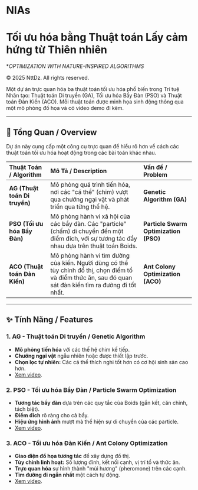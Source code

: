 # NIAs
# Tối ưu hóa bằng Thuật toán Lấy cảm hứng từ Thiên nhiên
**OPTIMIZATION WITH NATURE-INSPIRED ALGORITHMS*

© 2025 NttDz. All rights reserved.

Một dự án trực quan hóa ba thuật toán tối ưu hóa phổ biến trong Trí tuệ Nhân tạo: Thuật toán Di truyền (GA), Tối ưu hóa Bầy Đàn (PSO) và Thuật toán Đàn Kiến (ACO). Mỗi thuật toán được minh họa sinh động thông qua một mô phỏng đồ họa và có video demo đi kèm.

---

## 🎯 Tổng Quan / Overview

Dự án này cung cấp một công cụ trực quan để hiểu rõ hơn về cách các thuật toán tối ưu hóa hoạt động trong các bài toán khác nhau.


| Thuật Toán / Algorithm | Mô Tả / Description | Vấn đề / Problem |
| :--- | :--- | :--- |
| **AG (Thuật toán Di truyền)** | Mô phỏng quá trình tiến hóa, nơi các "cá thể" (chim) vượt qua chướng ngại vật và phát triển qua từng thế hệ. | **Genetic Algorithm (GA)** | Simulates the process of evolution, where "individuals" (birds) navigate through obstacles and evolve over generations. |
| **PSO (Tối ưu hóa Bầy Đàn)** | Mô phỏng hành vi xã hội của các bầy đàn. Các "particle" (chấm) di chuyển đến một điểm đích, với sự tương tác đẩy nhau dựa trên thuật toán Boids. | **Particle Swarm Optimization (PSO)** | Simulates the social behavior of flocks. "Particles" (dots) move towards a target, with repulsive interactions based on the Boids algorithm. |
| **ACO (Thuật toán Đàn Kiến)** | Mô phỏng hành vi tìm đường của kiến. Người dùng có thể tùy chỉnh đồ thị, chọn điểm tổ và điểm thức ăn, sau đó quan sát đàn kiến tìm ra đường đi tốt nhất. | **Ant Colony Optimization (ACO)** | Simulates the path-finding behavior of ants. Users can customize the graph, select the nest and food locations, and observe the colony finding the optimal path. |

---

## ✨ Tính Năng / Features

### 1. AG - Thuật toán Di truyền / Genetic Algorithm
- **Mô phỏng tiến hóa** với các thế hệ chim kế tiếp.
- **Chướng ngại vật** ngẫu nhiên hoặc được thiết lập trước.
- **Chọn lọc tự nhiên:** Các cá thể thích nghi tốt hơn có cơ hội sinh sản cao hơn.
- [Xem video](https://youtu.be/R058ohZu_Ek?si=4-s2V6kAWzfu87Jj).

### 2. PSO - Tối ưu hóa Bầy Đàn / Particle Swarm Optimization
- **Tương tác bầy đàn** dựa trên các quy tắc của Boids (gắn kết, căn chỉnh, tách biệt).
- **Điểm đích** rõ ràng cho cả bầy.
- **Hiệu ứng hình ảnh** mượt mà thể hiện sự di chuyển của các particle.
- [Xem video](https://youtube.com/shorts/hGUfF_VW47I?si=jo_siO_SQvqiN0T7).

### 3. ACO - Tối ưu hóa Đàn Kiến / Ant Colony Optimization
- **Giao diện đồ họa tương tác** để xây dựng đồ thị.
- **Tùy chỉnh linh hoạt:** Số lượng đỉnh, kết nối cạnh, vị trí tổ và thức ăn.
- **Trực quan hóa** sự hình thành "mùi hương" (pheromone) trên các cạnh.
- **Tìm đường đi ngắn nhất** một cách tự động.
- [Xem video](https://youtube.com/shorts/HeDA3k51hiw?si=f2djzyCusys79xm-).
